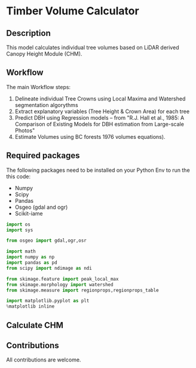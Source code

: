 # Timber Volume Calculator
## Description
This model calculates individual tree volumes based on LiDAR derived Canopy Height Module (CHM).

## Workflow
The main Workflow steps:
1) Delineate individual Tree Crowns using Local Maxima and Watershed segmentation algorythms
2) Extract explanatory variables (Tree Height & Crown Area) for each tree
3) Predict DBH using Regression models – from "R.J. Hall et al., 1985: A Comparison of Existing Models for DBH estimation from Large-scale Photos"
4) Estimate Volumes using BC forests 1976 volumes equations).


## Required packages
The following packages need to be installed on your Python Env to run the this code:
- Numpy
- Scipy
- Pandas
- Osgeo (gdal and ogr)
- Scikit-iame

```Python
import os
import sys

from osgeo import gdal,ogr,osr

import math
import numpy as np
import pandas as pd
from scipy import ndimage as ndi

from skimage.feature import peak_local_max
from skimage.morphology import watershed
from skimage.measure import regionprops,regionprops_table

import matplotlib.pyplot as plt
%matplotlib inline 
```

## Calculate CHM



## Contributions
All contributions are welcome.
